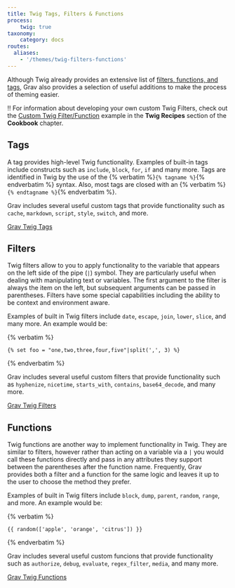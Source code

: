 ```yaml
---
title: Twig Tags, Filters & Functions
process:
    twig: true
taxonomy:
    category: docs
routes:
  aliases:
    - '/themes/twig-filters-functions'
---
```


Although Twig already provides an extensive list of [filters, functions, and tags](http://twig.sensiolabs.org/documentation), Grav also provides a selection of useful additions to make the process of theming easier.

!! For information about developing your own custom Twig Filters, check out the [Custom Twig Filter/Function](/cookbook/twig-recipes/#custom-twig-filter-function) example in the **Twig Recipes** section of the **Cookbook** chapter.

## Tags

A tag provides high-level Twig functionality.  Examples of built-in tags include constructs such as `include`, `block`, `for`, `if` and many more. Tags are identified in Twig by the use of the {% verbatim %}`{% tagname %}`{% endverbatim %} syntax.  Also, most tags are closed with an {% verbatim %}`{% endtagname %}`{% endverbatim %}.

Grav includes several useful custom tags that provide functionality such as `cache`, `markdown`, `script`, `style`, `switch`, and more.

[Grav Twig Tags <i class="fa fa-arrow-right"></i>](tags?classes=button,button-primary)

## Filters

Twig filters allow to you to apply functionality to the variable that appears on the left side of the pipe (`|`) symbol.  They are particularly useful when dealing with manipulating text or variables.  The first argument to the filter is always the item on the left, but subsequent arguments can be passed in parentheses. Filters have some special capabilities including the ability to be context and environment aware.

Examples of built in Twig filters include `date`, `escape`, `join`, `lower`, `slice`, and many more. An example would be:

{% verbatim %}
```twig
{% set foo = "one,two,three,four,five"|split(',', 3) %}
```
{% endverbatim %}

Grav includes several useful custom filters that provide functionality such as `hyphenize`, `nicetime`, `starts_with`, `contains`, `base64_decode`, and many more.

[Grav Twig Filters <i class="fa fa-arrow-right"></i>](filters?classes=button,button-primary)

## Functions

Twig functions are another way to implement functionality in Twig. They are similar to filters, however rather than acting on a variable via a `|` you would call these functions directly and pass in any attributes they support between the parentheses after the function name.  Frequently, Grav provides both a filter and a function for the same logic and leaves it up to the user to choose the method they prefer.  

Examples of built in Twig filters include `block`, `dump`, `parent`, `random`, `range`, and more. An example would be:

{% verbatim %}
```twig
{{ random(['apple', 'orange', 'citrus']) }}
```
{% endverbatim %}

Grav includes several useful custom funcions that provide functionality such as `authorize`, `debug`, `evaluate`, `regex_filter`, `media`, and many more.

[Grav Twig Functions <i class="fa fa-arrow-right"></i>](functions?classes=button,button-primary)




